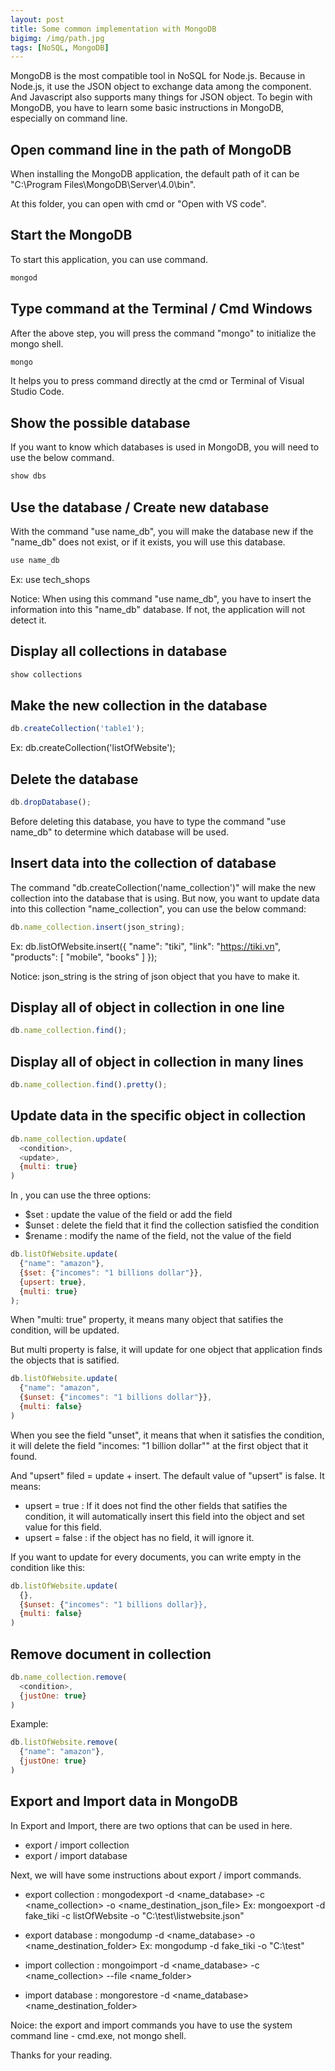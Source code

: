 ```yaml
---
layout: post
title: Some common implementation with MongoDB
bigimg: /img/path.jpg
tags: [NoSQL, MongoDB]
---
```


MongoDB is the most compatible tool in NoSQL for Node.js. Because in Node.js, it use the JSON object to exchange data among the component. And Javascript also supports many things for JSON object.
To begin with MongoDB, you have to learn some basic instructions in MongoDB, especially on command line.

## Open command line in the path of MongoDB
When installing the MongoDB application, the default path of it can be "C:\Program Files\MongoDB\Server\4.0\bin". 

At this folder, you can open with cmd or "Open with VS code".


## Start the MongoDB
To start this application, you can use command.

```Javascript
mongod
```


## Type command at the Terminal / Cmd Windows
After the above step, you will press the command "mongo" to initialize the mongo shell. 

```Javascript
mongo
```

It helps you to press command directly at the cmd or Terminal of Visual Studio Code. 


## Show the possible database 
If you want to know which databases is used in MongoDB, you will need to use the below command. 

```Javascript
show dbs
```


## Use the database / Create new database 
With the command "use name_db", you will make the database new if the "name_db" does not exist, or if it exists, you will use this database.

```Javascript
use name_db
```

Ex: use tech_shops

Notice: When using this command "use name_db", you have to insert the information into this "name_db" database. If not, the application will not detect it.


## Display all collections in database 

```Javascript
show collections
```

## Make the new collection in the database 

```Javascript
db.createCollection('table1');
```

Ex: db.createCollection('listOfWebsite');

## Delete the database 

```Javascript
db.dropDatabase();
```

Before deleting this database, you have to type the command "use name_db" to determine which database will be used. 


## Insert data into the collection of database 
The command "db.createCollection('name_collection')" will make the new collection into the database that is using. But now, you want to update data into this collection "name_collection", you can use the below command:

```Javascript
db.name_collection.insert(json_string);
```

Ex: db.listOfWebsite.insert({
  "name": "tiki", 
  "link": "https://tiki.vn", 
  "products": [
    "mobile", "books"
  ]
});

Notice: json_string is the string of json object that you have to make it. 


## Display all of object in collection in one line

```Javascript
db.name_collection.find();
```

## Display all of object in collection in many lines

```Javascript
db.name_collection.find().pretty();
```


## Update data in the specific object in collection

```Javascript
db.name_collection.update(
  <condition>, 
  <update>,
  {multi: true}
)
```

In <update>, you can use the three options: 
- $set : update the value of the field or add the field
- $unset : delete the field that it find the collection satisfied the condition
- $rename : modify the name of the field, not the value of the field

```Javascript
db.listOfWebsite.update(
  {"name": "amazon"}, 
  {$set: {"incomes": "1 billions dollar"}}, 
  {upsert: true},
  {multi: true}
);
```

When "multi: true" property, it means many object that satifies the condition, will be updated. 

But multi property is false, it will update for one object that application finds the objects that is satified. 

```Javascript
db.listOfWebsite.update(
  {"name": "amazon", 
  {$unset: {"incomes": "1 billions dollar"}},
  {multi: false}
)
```

When you see the field "unset", it means that when it satisfies the condition, it will delete the field "incomes: \"1 billion dollar\"" at the first object that it found. 

And "upsert" filed = update + insert. The default value of "upsert" is false. It means:
- upsert = true : If it does not find the other fields that satifies the condition, it will automatically insert this field into the object and set value for this field. 
- upsert = false : if the object has no field, it will ignore it. 


If you want to update for every documents, you can write empty in the condition like this: 

```Javascript 
db.listOfWebsite.update(
  {}, 
  {$unset: {"incomes": "1 billions dollar}},
  {multi: false}
)
```

## Remove document in collection 

```Javascript
db.name_collection.remove(
  <condition>, 
  {justOne: true}
)
```

Example: 

```Javascript 
db.listOfWebsite.remove(
  {"name": "amazon"}, 
  {justOne: true}
)
```

## Export and Import data in MongoDB
In Export and Import, there are two options that can be used in here.

- export / import collection 
- export / import database 

Next, we will have some instructions about export / import commands.
- export collection : mongodexport -d <name_database> -c <name_collection> -o <name_destination_json_file>
Ex: mongoexport -d fake_tiki -c listOfWebsite -o "C:\test\listwebsite.json"

- export database : mongodump -d <name_database> -o <name_destination_folder>
Ex: mongodump -d fake_tiki -o "C:\test"

- import collection : mongoimport -d <name_database> -c <name_collection> --file <name_folder>

- import database : mongorestore -d <name_database> <name_destination_folder>

Noice: the export and import commands you have to use the system command line - cmd.exe, not mongo shell.

Thanks for your reading. 

